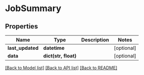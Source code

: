 # JobSummary

## Properties
Name | Type | Description | Notes
------------ | ------------- | ------------- | -------------
**last_updated** | **datetime** |  | [optional] 
**data** | **dict(str, float)** |  | [optional] 

[[Back to Model list]](../README.md#documentation-for-models) [[Back to API list]](../README.md#documentation-for-api-endpoints) [[Back to README]](../README.md)


